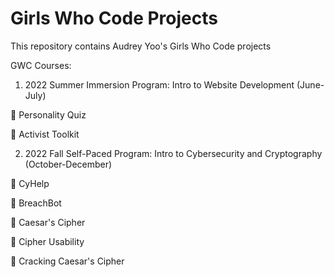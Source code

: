 # Girls Who Code Projects
This repository contains Audrey Yoo's Girls Who Code projects

GWC Courses:

1. 2022 Summer Immersion Program: Intro to Website Development (June-July)

:pushpin: Personality Quiz

:pushpin: Activist Toolkit

2. 2022 Fall Self-Paced Program: Intro to Cybersecurity and Cryptography (October-December)

:pushpin: CyHelp

:pushpin: BreachBot

:pushpin: Caesar's Cipher

:pushpin: Cipher Usability

:pushpin: Cracking Caesar's Cipher
